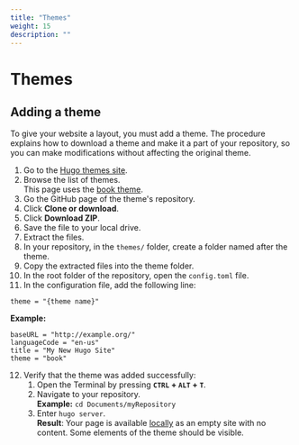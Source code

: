 ```yaml
---
title: "Themes"
weight: 15
description: ""
---
```

# Themes

## Adding a theme
To give your website a layout, you must add a theme. The procedure explains how to download a theme and make it a part of your repository, so you can make modifications without affecting the original theme.

1. Go to the [Hugo themes site](https://themes.gohugo.io/).
2. Browse the list of themes.  
This page uses the [book theme](https://themes.gohugo.io/hugo-book/).
3. Go the GitHub page of the theme's repository.
4. Click **Clone or download**.
5. Click **Download ZIP**.
6. Save the file to your local drive.
7. Extract the files.
8. In your repository, in the `themes/` folder, create a folder named after the theme.
9. Copy the extracted files into the theme folder.
10. In the root folder of the repository, open the `config.toml` file.
11. In the configuration file, add the following line:  
```
theme = "{theme name}"
```
**Example:**
```
baseURL = "http://example.org/"
languageCode = "en-us"
title = "My New Hugo Site"
theme = "book"
```
12. Verify that the theme was added successfully:
    1. Open the Terminal by pressing **`CTRL` + `ALT` + `T`**.
    2. Navigate to your repository.  
    **Example:** `cd Documents/myRepository`
    3. Enter `hugo server`.  
    **Result**: Your page is available [locally](http://localhost:1313/) as an empty site with no content. Some elements of the theme should be visible.